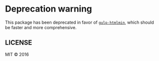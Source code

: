 # Deprecation warning
This package has been deprecated in favor of [`gulp-htmlmin`](https://github.com/jonschlinkert/gulp-htmlmin), which should be faster and more comprehensive.

## LICENSE
MIT © 2016
